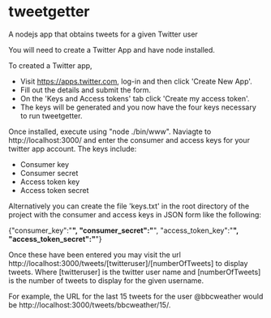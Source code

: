 tweetgetter
===========

A nodejs app that obtains tweets for a given Twitter user

You will need to create a Twitter App and have node installed.

To created a Twitter app, 
- Visit https://apps.twitter.com, log-in and then click 'Create New App'.
- Fill out the details and submit the form.
- On the 'Keys and Access tokens' tab click 'Create my access token'.
- The keys will be generated and you now have the four keys necessary to run tweetgetter.

Once installed, execute using "node ./bin/www". Naviagte to http://localhost:3000/ and enter the consumer and access keys for your twitter app account.
The keys include:
- Consumer key
- Consumer secret
- Access token key
- Access token secret

Alternatively you can create the file 'keys.txt' in the root directory of the project with the consumer and access keys in JSON form like the following:

{"consumer_key":"******",
"consumer_secret":"******",
"access_token_key":"******",
"access_token_secret":"******"}

Once these have been entered you may visit the url http://localhost:3000/tweets/[twitteruser]/[numberOfTweets] to display tweets. Where [twitteruser] is the twitter user name and [numberOfTweets] is the number of tweets to display for the given username.

For example, the URL for the last 15 tweets for the user @bbcweather would be http://localhost:3000/tweets/bbcweather/15/.
